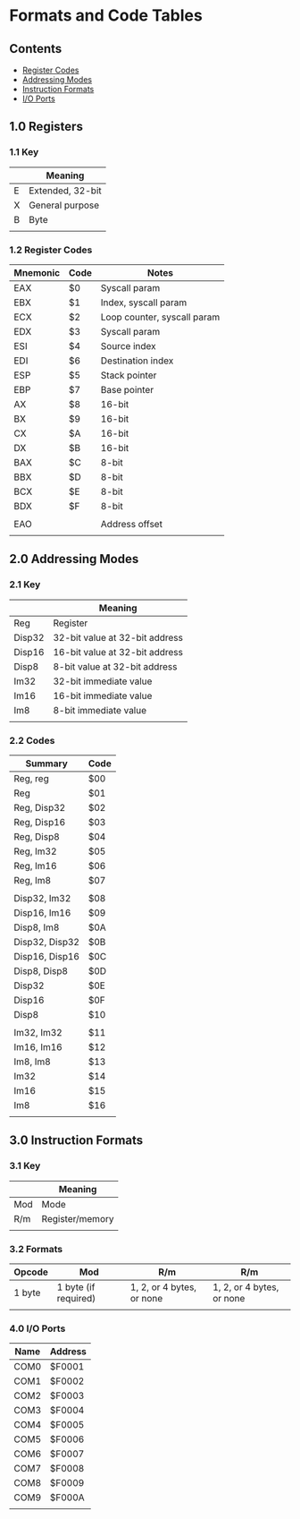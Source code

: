 # Formats and Code Tables

## Contents

- [Register Codes](#10-registers)
- [Addressing Modes](#20-addressing-modes)
- [Instruction Formats](#30-instruction-formats)
- [I/O Ports](#40-io-ports)

## 1.0 Registers

### 1.1 Key

| | Meaning |
|-|-|
| E | Extended, 32-bit |
| X | General purpose |
| B | Byte |
||

### 1.2 Register Codes

| Mnemonic | Code | Notes |
|-|-|-|
| EAX | $0 | Syscall param |
| EBX | $1 | Index, syscall param |
| ECX | $2 | Loop counter, syscall param |
| EDX | $3 | Syscall param |
| ESI | $4 | Source index |
| EDI | $6 | Destination index |
| ESP | $5 | Stack pointer |
| EBP | $7 | Base pointer |
| AX | $8 | 16-bit |
| BX | $9 | 16-bit |
| CX | $A | 16-bit |
| DX | $B | 16-bit |
| BAX | $C | 8-bit |
| BBX | $D | 8-bit |
| BCX | $E | 8-bit |
| BDX | $F | 8-bit |
||
| EAO | | Address offset |
||

## 2.0 Addressing Modes

### 2.1 Key

| | Meaning |
|-|-|
| Reg | Register |
| Disp32 | 32-bit value at 32-bit address |
| Disp16 | 16-bit value at 32-bit address |
| Disp8 | 8-bit value at 32-bit address |
| Im32 | 32-bit immediate value |
| Im16 | 16-bit immediate value |
| Im8 | 8-bit immediate value
||

### 2.2 Codes

| Summary | Code |
|-|-|
| Reg, reg | $00 |
| Reg | $01 |
| Reg, Disp32 | $02 |
| Reg, Disp16 | $03 |
| Reg, Disp8 | $04 |
| Reg, Im32 | $05 |
| Reg, Im16 | $06 |
| Reg, Im8 | $07 |
||
| Disp32, Im32 | $08 |
| Disp16, Im16 | $09 |
| Disp8, Im8 | $0A |
| Disp32, Disp32 | $0B |
| Disp16, Disp16 | $0C |
| Disp8, Disp8 | $0D |
| Disp32 | $0E |
| Disp16 | $0F |
| Disp8 | $10 |
||
| Im32, Im32 | $11 |
| Im16, Im16 | $12 |
| Im8, Im8 | $13 |
| Im32 | $14 |
| Im16 | $15 |
| Im8 | $16 |
||

## 3.0 Instruction Formats

### 3.1 Key

| | Meaning |
|-|-|
| Mod | Mode |
| R/m | Register/memory |
||

### 3.2 Formats

| Opcode | Mod | R/m | R/m |
|-|-|-|-|
| 1 byte | 1 byte (if required) | 1, 2, or 4 bytes, or none | 1, 2, or 4 bytes, or none |
||

### 4.0 I/O Ports

| Name | Address |
|-|-|
| COM0 | $F0001 |
| COM1 | $F0002 |
| COM2 | $F0003 |
| COM3 | $F0004 |
| COM4 | $F0005 |
| COM5 | $F0006 |
| COM6 | $F0007 |
| COM7 | $F0008 |
| COM8 | $F0009 |
| COM9 | $F000A |
||
